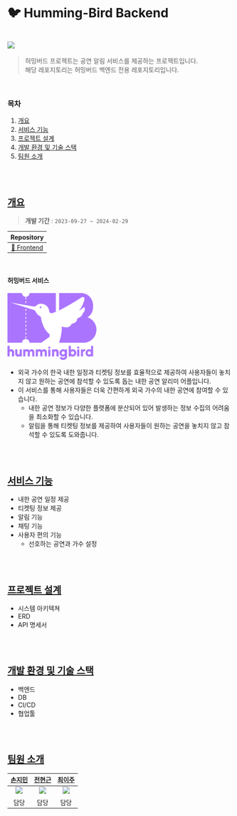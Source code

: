 # 🐦 Humming-Bird Backend

<br/>
<img src="https://github.com/Naegongal-Team/HummingBird-Back/assets/52346113/6c7b0a62-7492-427b-b8d2-d1750325ff42" width="300px"/>
<br/>

> 허밍버드 프로젝트는 공연 알림 서비스를 제공하는 프로젝트입니다.  
> 해당 레포지토리는 허밍버드 백엔드 전용 레포지토리입니다.

<br/>

### 목차

1. [개요](#개요)
2. [서비스 기능](#서비스-기능)
3. [프로젝트 설계](#프로젝트-설계)
4. [개발 환경 및 기술 스택](#개발-환경-및-기술-스택)
5. [팀원 소개](#팀원-소개)

<br/>
<br/>

## [개요](#목차)

> **개발 기간** : `2023-09-27 ~ 2024-02-29`

|Repository|
|:--------:|
|     [📌 Frontend](https://github.com/Naegongal-Team/HummingBird-Front)        |  

<br/>

#### 허밍버드 서비스

<img width="200px" src="./img/Logotype_main.png">

- 외국 가수의 한국 내한 일정과 티켓팅 정보를 효율적으로 제공하여 사용자들이 놓치지 않고 원하는 공연에 참석할 수 있도록 돕는 내한 공연 알리미 어플입니다.
- 이 서비스를 통해 사용자들은 더욱 간편하게 외국 가수의 내한 공연에 참여할 수 있습니다.
    - 내한 공연 정보가 다양한 플랫폼에 분산되어 있어 발생하는 정보 수집의 어려움을 최소화할 수 있습니다.
    - 알림을 통해 티켓팅 정보를 제공하여 사용자들이 원하는 공연을 놓치지 않고 참석할 수 있도록 도와줍니다.

<br/>
<br/>

## [서비스 기능](#목차)

- 내한 공연 일정 제공
- 티켓팅 정보 제공
- 알림 기능
- 채팅 기능
- 사용자 편의 기능
    - 선호하는 공연과 가수 설정

<br/>
<br/>

## [프로젝트 설계](#목차)

- 시스템 아키텍쳐
- ERD
- API 명세서

<br/>
<br/>

## [개발 환경 및 기술 스택](#목차)

- 백엔드
- DB
- CI/CD
- 협업툴

<br/>
<br/>

## [팀원 소개](#목차)

|                     **[손지민](https://github.com/jmxx219)**                      |                   **[전현근](https://github.com/thisfetch1591)**                   |                   **[최이주](https://github.com/cherryiJuice)**                    |
|:------------------------------------------------------------------------------:|:-------------------------------------------------------------------------------:|:-------------------------------------------------------------------------------:|
| <img width="120px" src="https://avatars.githubusercontent.com/u/52346113?v=4"> | <img width="120px" src="https://avatars.githubusercontent.com/u/144662707?v=4"> | <img width="120px" src="https://avatars.githubusercontent.com/u/143402486?v=4"> |
|                                       담당                                       |                                       담당                                        |                                       담당                                        |

<br>
